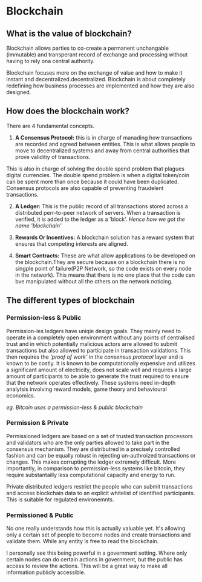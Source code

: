 # Blockchain

## What is the value of blockchain?
Blockchain allows parties to co-create a permanent unchangable
(immutable) and transperant record of exchange and processing
without having to rely ona central authority.

Blockchain focuses more on the exchange of value and how
to make it instant and decentralized.decentralized. Blockchain
is about completely redefining how business processes are implemented
and how they are also designed.

## How does the blockchain work?
There are 4 fundamental concepts.
1. **A Consensus Protocol:** this is in charge of manading how
transactions are recorded and agreed between entities. This is
what allows people to move to decentralized systems and
away from central authorities that prove validitiy of transactions.

This is also in charge of solving the double spend problem that
plagues digital currencies. The double spend problem is when a
digital token/coin can be spent more than once because it could
have been duplicated. Consensus protocols are also capable of
preventing fraudelent transactions.

2. **A Ledger:** This is the public record of all transactions
stored across a distributed perr-to-peer network of servers.
When a transaction is verified, it is added to the ledger as a
'block'. *Hence how we got the name 'blockchain'*

3. **Rewards Or Incentives:** A blockchain solution has a reward
system that ensures that competing interests are aligned.

4. **Smart Contracts:** These are what allow applications to be
developed on the blockchain.They are secure because on a
blockchain there is no singple point of failure(P2P Network, so
the code exists on every node in the network). This means that
there is no one place that the code can bve manipulated without
all the others on the network noticing.


## The different types of blockchain

### Permission-less & Public
Permission-les ledgers have uniqie design goals. They mainly
need to operate in a completely open environment without any
points of centralised trust and in which potentially malicious actors
arre allowed to submit transactions but also allowed to participate
in transaction validations. This then requires the *'proof of work'*
in the *consensus protocol* layer and is known to be costly. It is
known to be computationally expensive and utilizes a significant
amount of electricity, does not scale well and requires a large
amount of participants to be able to generate the trust required to
ensure that the network operates effectively. These systems need
in-depth analytsis involving reward models, game theory and
behavioural economics.

*eg. Bitcoin uses a permission-less & public blockchain*

### Permission & Private
Permissioned ledgers are based on a set of trusted transaction
processors and validators who are the only parties allowed to take
part in the consensus mechanism. They are distributred in a precisely
controlled fashion and can be equally robust in rejecting
un-authroized transactions or changes. This makes corrupting the
ledger extremely difficult. More importantly, in comparison to
permission-less systems like bitcoin, they require substantailly less
computational capacity and energy to run.

Private distributed ledgers restrict the people who can submit
transactions and access blockchain data to an explicit whitelist of
identified participants. This is suitable for regulated environemnts.


### Permissioned & Public
No one really understands how this is actually valuable yet.
It's allowing only a certain set of people to become nodes and
create transactions and validate them. While any entity is free to read
the blockchain.

I personally see this being powerful in a government setting. Where
only certain nodes can do certain actions in government, but the public
has access to review the actions. This will be a great way to make all
information publicly accessible.
